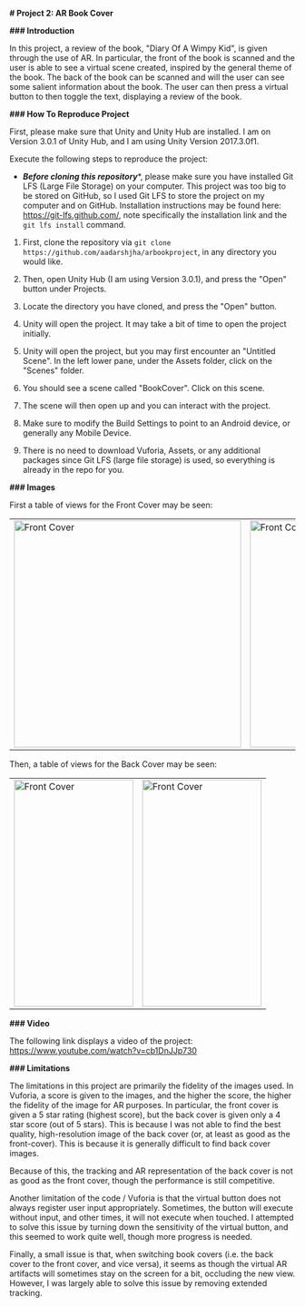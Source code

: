 **# Project 2: AR Book Cover**

**### Introduction**

In this project, a review of the book, "Diary Of A Wimpy Kid", is given through the use of AR. In particular, the front of the book is scanned and the user is able to see a virtual scene created, inspired by the general theme of the book. The back of the book can be scanned and will the user can see some salient information about the book. The user can then press a virtual button to then toggle the text, displaying a review of the book.

**### How To Reproduce Project**

First, please make sure that Unity and Unity Hub are installed. I am on Version 3.0.1 of Unity Hub, and I am using Unity Version 2017.3.0f1.

Execute the following steps to reproduce the project:

- ***Before cloning this repository****, please make sure you have installed Git LFS (Large File Storage) on your computer. This project was too big to be stored on GitHub, so I used Git LFS to store the project on my computer and on GitHub. Installation instructions may be found here: https://git-lfs.github.com/, note specifically the installation link and the `git lfs install` command.

1. First, clone the repository via `git clone https://github.com/aadarshjha/arbookproject`, in any directory you would like.

2. Then, open Unity Hub (I am using Version 3.0.1), and press the "Open" button under Projects.

3. Locate the directory you have cloned, and press the "Open" button.

4. Unity will open the project. It may take a bit of time to open the project initially.

5. Unity will open the project, but you may first encounter an "Untitled Scene". In the left lower pane, under the Assets folder, click on the "Scenes" folder.

6. You should see a scene called "BookCover". Click on this scene.

7. The scene will then open up and you can interact with the project.

8. Make sure to modify the Build Settings to point to an Android device, or generally any Mobile Device.

9. There is no need to download Vuforia, Assets, or any additional packages since Git LFS (large file storage) is used, so everything is already in the repo for you.

**### Images**

First a table of views for the Front Cover may be seen:

<table>

<tr>

<td>

<img src="./readme/1.jpg" alt="Front Cover" width="400" height="400">

</td>

<td>

<img src="./readme/2.jpg" alt="Front Cover" width="400" height="400">

</td>

<td>

<img src="./readme/3.jpg" alt="Front Cover" width="400" height="400">

</td>

</tr>

</table>

Then, a table of views for the Back Cover may be seen:

<table>

<tr>

<td>

<img src="./readme/4.jpg" alt="Front Cover" width="210" height="400">

</td>

<td>

<img src="./readme/5.jpg" alt="Front Cover" width="210" height="400">

</td>

</tr>

</table>

**### Video**

The following link displays a video of the project: https://www.youtube.com/watch?v=cb1DnJJp730

**### Limitations**

The limitations in this project are primarily the fidelity of the images used. In Vuforia, a score is given to the images, and the higher the score, the higher the fidelity of the image for AR purposes. In particular, the front cover is given a 5 star rating (highest score), but the back cover is given only a 4 star score (out of 5 stars). This is because I was not able to find the best quality, high-resolution image of the back cover (or, at least as good as the front-cover). This is because it is generally difficult to find back cover images.

Because of this, the tracking and AR representation of the back cover is not as good as the front cover, though the performance is still competitive.

Another limitation of the code / Vuforia is that the virtual button does not always register user input appropriately. Sometimes, the button will execute without input, and other times, it will not execute when touched. I attempted to solve this issue by turning down the sensitivity of the virtual button, and this seemed to work quite well, though more progress is needed.

Finally, a small issue is that, when switching book covers (i.e. the back cover to the front cover, and vice versa), it seems as though the virtual AR artifacts will sometimes stay on the screen for a bit, occluding the new view. However, I was largely able to solve this issue by removing extended tracking.
